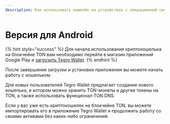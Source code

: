 ```yaml
---
description: Как использовать кошелёк на устройствах с операционной системой Android
---
```


# Версия для Android

{% hint style="success" %}
Для начала использования криптокошелька на блокчейне TON вам необходимо перейти в магазин приложений Google Play и [загрузить Tegro Wallet](https://play.google.com/store/apps/details?id=com.tonholdwallet.android).&#x20;
{% endhint %}

После завершения загрузки и установки приложения вы можете начать работу с кошельком.&#x20;

Для новых пользователей Tegro Wallet предлагает создание нового кошелька, в котором можно хранить TON-монеты и другие токены на TON, а также использовать функционал TON DNS.&#x20;

Если у вас уже есть криптокошелек на блокчейне TON, вы можете импортировать его в приложение Tegro Wallet и продолжить работу со своими активами без каких-либо ограничений.
